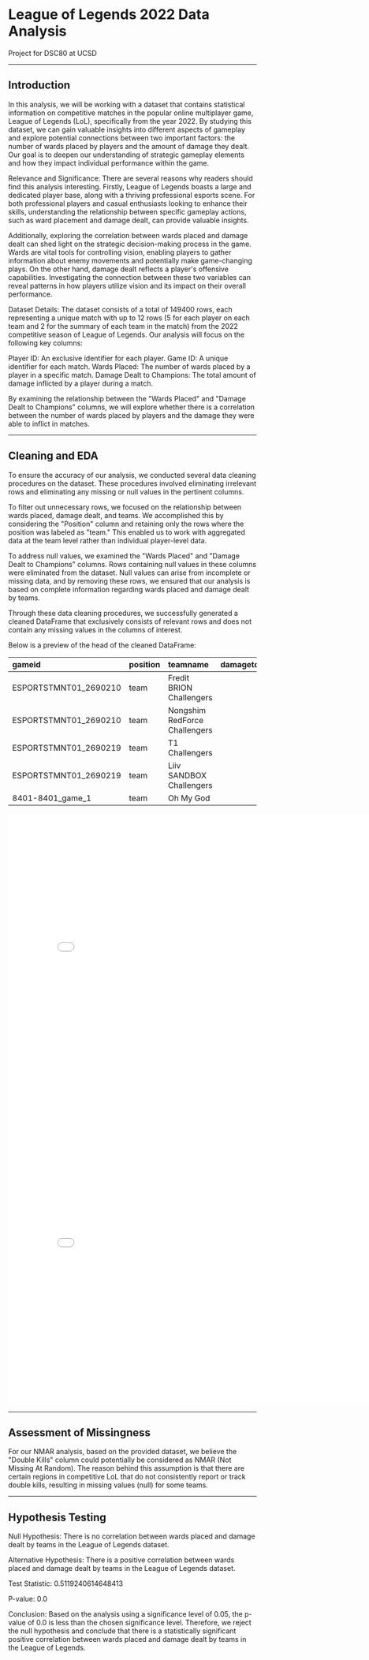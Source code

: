 # League of Legends 2022 Data Analysis
Project for DSC80 at UCSD

---

## Introduction
In this analysis, we will be working with a dataset that contains statistical information on competitive matches in the popular online multiplayer game, League of Legends (LoL), specifically from the year 2022. By studying this dataset, we can gain valuable insights into different aspects of gameplay and explore potential connections between two important factors: the number of wards placed by players and the amount of damage they dealt. Our goal is to deepen our understanding of strategic gameplay elements and how they impact individual performance within the game.

Relevance and Significance:
There are several reasons why readers should find this analysis interesting. Firstly, League of Legends boasts a large and dedicated player base, along with a thriving professional esports scene. For both professional players and casual enthusiasts looking to enhance their skills, understanding the relationship between specific gameplay actions, such as ward placement and damage dealt, can provide valuable insights.

Additionally, exploring the correlation between wards placed and damage dealt can shed light on the strategic decision-making process in the game. Wards are vital tools for controlling vision, enabling players to gather information about enemy movements and potentially make game-changing plays. On the other hand, damage dealt reflects a player's offensive capabilities. Investigating the connection between these two variables can reveal patterns in how players utilize vision and its impact on their overall performance.

Dataset Details:
The dataset consists of a total of 149400 rows, each representing a unique match with up to 12 rows (5 for each player on each team and 2 for the summary of each team in the match) from the 2022 competitive season of League of Legends. Our analysis will focus on the following key columns:

Player ID: An exclusive identifier for each player.
Game ID: A unique identifier for each match.
Wards Placed: The number of wards placed by a player in a specific match.
Damage Dealt to Champions: The total amount of damage inflicted by a player during a match.

By examining the relationship between the "Wards Placed" and "Damage Dealt to Champions" columns, we will explore whether there is a correlation between the number of wards placed by players and the damage they were able to inflict in matches.

---

## Cleaning and EDA
To ensure the accuracy of our analysis, we conducted several data cleaning procedures on the dataset. These procedures involved eliminating irrelevant rows and eliminating any missing or null values in the pertinent columns.

To filter out unnecessary rows, we focused on the relationship between wards placed, damage dealt, and teams. We accomplished this by considering the "Position" column and retaining only the rows where the position was labeled as "team." This enabled us to work with aggregated data at the team level rather than individual player-level data.

To address null values, we examined the "Wards Placed" and "Damage Dealt to Champions" columns. Rows containing null values in these columns were eliminated from the dataset. Null values can arise from incomplete or missing data, and by removing these rows, we ensured that our analysis is based on complete information regarding wards placed and damage dealt by teams.

Through these data cleaning procedures, we successfully generated a cleaned DataFrame that exclusively consists of relevant rows and does not contain any missing values in the columns of interest.

Below is a preview of the head of the cleaned DataFrame:

| gameid                | position   | teamname                      |   damagetochampions |   wardsplaced |
|:----------------------|:-----------|:------------------------------|--------------------:|--------------:|
| ESPORTSTMNT01_2690210 | team       | Fredit BRION Challengers      |               56560 |            74 |
| ESPORTSTMNT01_2690210 | team       | Nongshim RedForce Challengers |               79912 |            93 |
| ESPORTSTMNT01_2690219 | team       | T1 Challengers                |               59579 |           119 |
| ESPORTSTMNT01_2690219 | team       | Liiv SANDBOX Challengers      |               74855 |           129 |
| 8401-8401_game_1      | team       | Oh My God                     |               40086 |            79 |


<iframe src="assets/section1_1.html" width=800 height=600 frameBorder=0></iframe>

<iframe src="assets/section1_2.html" width=800 height=600 frameBorder=0></iframe>

---

## Assessment of Missingness

For our NMAR analysis, based on the provided dataset, we believe the "Double Kills" column could potentially be considered as NMAR (Not Missing At Random). The reason behind this assumption is that there are certain regions in competitive LoL that do not consistently report or track double kills, resulting in missing values (null) for some teams.

---

## Hypothesis Testing

Null Hypothesis: There is no correlation between wards placed and damage dealt by teams in the League of Legends dataset.

Alternative Hypothesis: There is a positive correlation between wards placed and damage dealt by teams in the League of Legends dataset.

Test Statistic: 0.5119240614648413

P-value: 0.0

Conclusion: Based on the analysis using a significance level of 0.05, the p-value of 0.0 is less than the chosen significance level. Therefore, we reject the null hypothesis and conclude that there is a statistically significant positive correlation between wards placed and damage dealt by teams in the League of Legends.
